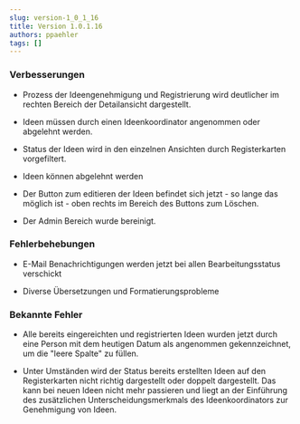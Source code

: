 ```yaml
---
slug: version-1_0_1_16
title: Version 1.0.1.16
authors: ppaehler
tags: []
---
```


### Verbesserungen

- Prozess der Ideengenehmigung und Registrierung wird deutlicher im rechten Bereich der Detailansicht dargestellt.

- Ideen müssen durch einen Ideenkoordinator angenommen oder abgelehnt werden.

- Status der Ideen wird in den einzelnen Ansichten durch Registerkarten vorgefiltert.

- Ideen können abgelehnt werden

- Der Button zum editieren der Ideen befindet sich jetzt - so lange das möglich ist - oben rechts im Bereich des Buttons zum Löschen.

- Der Admin Bereich wurde bereinigt.

### Fehlerbehebungen

- E-Mail Benachrichtigungen werden jetzt bei allen Bearbeitungsstatus verschickt

- Diverse Übersetzungen und Formatierungsprobleme

### Bekannte Fehler

- Alle bereits eingereichten und registrierten Ideen wurden jetzt durch eine Person mit dem heutigen Datum als angenommen gekennzeichnet, um die "leere Spalte" zu füllen.

- Unter Umständen wird der Status bereits erstellten Ideen auf den Registerkarten nicht richtig dargestellt oder doppelt dargestellt. Das kann bei neuen Ideen nicht mehr passieren und liegt an der Einführung des zusätzlichen Unterscheidungsmerkmals des Ideenkoordinators zur Genehmigung von Ideen.

